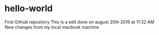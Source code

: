 # hello-world
First Github repository
This is a edit done on august 20th 2016 at 11:32 AM
New changes from my local macbook machine
